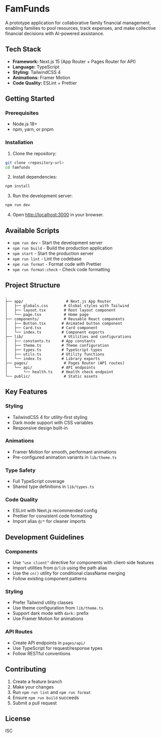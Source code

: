# FamFunds

A prototype application for collaborative family financial management, enabling families to pool resources, track expenses, and make collective financial decisions with AI-powered assistance.

## Tech Stack

- **Framework:** Next.js 15 (App Router + Pages Router for API)
- **Language:** TypeScript
- **Styling:** TailwindCSS 4
- **Animations:** Framer Motion
- **Code Quality:** ESLint + Prettier

## Getting Started

### Prerequisites

- Node.js 18+ 
- npm, yarn, or pnpm

### Installation

1. Clone the repository:
```bash
git clone <repository-url>
cd famfunds
```

2. Install dependencies:
```bash
npm install
```

3. Run the development server:
```bash
npm run dev
```

4. Open [http://localhost:3000](http://localhost:3000) in your browser.

## Available Scripts

- `npm run dev` - Start the development server
- `npm run build` - Build the production application
- `npm start` - Start the production server
- `npm run lint` - Lint the codebase
- `npm run format` - Format code with Prettier
- `npm run format:check` - Check code formatting

## Project Structure

```
.
├── app/                   # Next.js App Router
│   ├── globals.css       # Global styles with Tailwind
│   ├── layout.tsx        # Root layout component
│   └── page.tsx          # Home page
├── components/           # Reusable React components
│   ├── Button.tsx       # Animated button component
│   ├── Card.tsx         # Card component
│   └── index.ts         # Component exports
├── lib/                  # Utilities and configurations
│   ├── constants.ts     # App constants
│   ├── theme.ts         # Theme configuration
│   ├── types.ts         # TypeScript types
│   ├── utils.ts         # Utility functions
│   └── index.ts         # Library exports
├── pages/                # Pages Router (API routes)
│   └── api/             # API endpoints
│       └── health.ts    # Health check endpoint
└── public/               # Static assets

```

## Key Features

### Styling
- TailwindCSS 4 for utility-first styling
- Dark mode support with CSS variables
- Responsive design built-in

### Animations
- Framer Motion for smooth, performant animations
- Pre-configured animation variants in `lib/theme.ts`

### Type Safety
- Full TypeScript coverage
- Shared type definitions in `lib/types.ts`

### Code Quality
- ESLint with Next.js recommended config
- Prettier for consistent code formatting
- Import alias `@/*` for cleaner imports

## Development Guidelines

### Components
- Use `"use client"` directive for components with client-side features
- Import utilities from `@/lib` using the path alias
- Use the `cn()` utility for conditional className merging
- Follow existing component patterns

### Styling
- Prefer Tailwind utility classes
- Use theme configuration from `lib/theme.ts`
- Support dark mode with `dark:` prefix
- Use Framer Motion for animations

### API Routes
- Create API endpoints in `pages/api/`
- Use TypeScript for request/response types
- Follow RESTful conventions

## Contributing

1. Create a feature branch
2. Make your changes
3. Run `npm run lint` and `npm run format`
4. Ensure `npm run build` succeeds
5. Submit a pull request

## License

ISC
